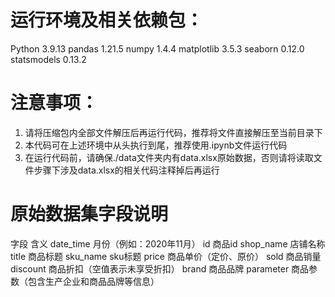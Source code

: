 # 运行环境及相关依赖包：
Python 3.9.13
pandas 1.21.5
numpy 1.4.4
matplotlib 3.5.3
seaborn 0.12.0
statsmodels 0.13.2
# 注意事项：
1. 请将压缩包内全部文件解压后再运行代码，推荐将文件直接解压至当前目录下
2. 本代码可在上述环境中从头执行到尾，推荐使用.ipynb文件运行代码
3. 在运行代码前，请确保./data文件夹内有data.xlsx原始数据，否则请将读取文件步骤下涉及data.xlsx的相关代码注释掉后再运行
# 原始数据集字段说明
字段	含义
date_time	月份（例如：2020年11月）
id	商品id
shop_name	店铺名称
title	商品标题
sku_name	sku标题
price	商品单价（定价、原价）
sold	商品销量
discount	商品折扣（空值表示未享受折扣）
brand	商品品牌
parameter	商品参数（包含生产企业和商品品牌等信息）